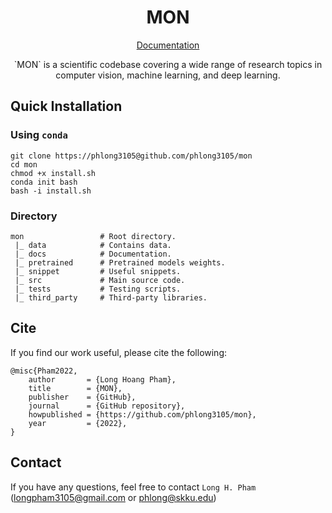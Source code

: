 <div align="center">
	<h1 align="center">MON</h1>
</div>

<div align = center>
	<a align="center" href="http://phlong.net/mon/">Documentation</a>
	<br>
	<p>`MON` is a scientific codebase covering a wide range of research topics in computer vision, machine learning, and deep learning.</p>
</div>

## Quick Installation
### Using `conda`
```shell
git clone https://phlong3105@github.com/phlong3105/mon
cd mon
chmod +x install.sh
conda init bash
bash -i install.sh
```

### Directory
```text
mon                 # Root directory.
 |_ data            # Contains data.
 |_ docs            # Documentation.
 |_ pretrained      # Pretrained models weights.
 |_ snippet         # Useful snippets.
 |_ src				# Main source code.
 |_ tests           # Testing scripts.
 |_ third_party     # Third-party libraries.
```

## Cite
If you find our work useful, please cite the following:
```text
@misc{Pham2022,  
    author       = {Long Hoang Pham},  
    title        = {MON},  
    publisher    = {GitHub},
    journal      = {GitHub repository},
    howpublished = {https://github.com/phlong3105/mon},
    year         = {2022},
}
```

## Contact
If you have any questions, feel free to contact `Long H. Pham` 
([longpham3105@gmail.com](longpham3105@gmail.com) or [phlong@skku.edu](phlong@skku.edu))
